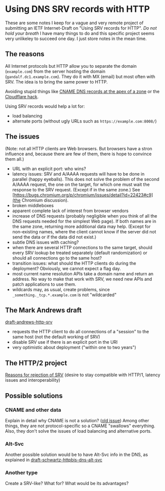 # Using DNS SRV records with HTTP

These are some notes I keep for a vague and very remote project of
submitting an IETF Internet-Draft on "Using SRV records for HTTP". *Do
not hold your breath* I have many things to do and this specific
project seems very unlikeley to succeed one day. I just store notes in
the mean time.

## The reasons

All Internet protocols but HTTP allow you to separate the domain
(`example.com`) from the server hosting the domain
(`gandalf.dc1.example.com`). They do it with MX (email) but most often
with SRV. The idea is to bring the same power to HTTP.

Avoiding stupid things like
[CNAME DNS records at the apex of a zone](http://serverfault.com/questions/613829/why-cant-a-cname-record-be-used-at-the-apex-aka-root-of-a-domain)
or the
[Cloudflare hack](https://support.cloudflare.com/hc/en-us/articles/200169056-CNAME-Flattening-RFC-compliant-support-for-CNAME-at-the-root).

Using SRV records would help a lot for:
* load balancing
* alternate ports (without ugly URLs such as
  `https://example.com:8008/`)
  
## The issues

(Note: not all HTTP clients are Web browsers. But browsers have a
stron influence and, because there are few of them, there is hope to
convince them all.)

* URL with an explicit port: who wins?
* latency issues: SRV and A/AAAA requests will have to be done in
  parallel (happy eyeballs). This does not solve the problem of the second A/AAAA request,
  the one on the target, for which one must wait the response to the
  SRV request. (Except if in the same zone.) See
  [https://bugs.chromium.org/p/chromium/issues/detail?id=22423#c9](the
  Chromium discussion).
* broken middleboxes
* apparent complete lack of interest from browser vendors
* increase of DNS requests (probably negligible when you think of all
  the DNS requests needed for the simplest Web page). If both names
  are in the same zone, returning more additional
  data may help. (Except for non-existing names, where the client
  cannot know if the server did not send the data or if the data did
  not exist.)
* subtle DNS issues with caching?
* when there are several HTTP connections to the same target, should every SRV lookup be treated separately (default randomization) or should all connections go to the same host?
* transition issues: what should the HTTP clients do during the
  deployment? Obviously, we cannot expect a flag day.
* most current name resolution APIs take a domain name and return an address. No way to make that work with SRV, we need new APIs and patch applications to use them.
* wildcards may, as usual, create problems, since `_something._tcp.*.example.com` is not "wildcarded"

## The Mark Andrews draft

[draft-andrews-http-srv](https://datatracker.ietf.org/doc/draft-andrews-http-srv/)

* requests the HTTP client to do all connections of a "session" to the same host (not the default working of SRV)
* disable SRV use if there is an explicit port in the URI
* very optimistic about deployment ("within one to two years")

## The HTTP/2 project

[Reasons for rejection of
SRV](http://lists.w3.org/Archives/Public/ietf-http-wg/2015AprJun/0674.html)
(desire to stay compatible with HTTP/1, latency issues and
interoperability)

## Possible solutions

### CNAME and other data

Explain in detail why CNAME is not a solution?
([old
issue](https://chriswa.wordpress.com/2008/02/01/bind9-vs-cname-rrs/))
Among other things, they are not protocol-specific so a CNAME
"swallows" everything. Also, they don't solve the issues of load
balancing and alternative ports.

### Alt-Svc

Another possible solution would be to have Alt-Svc info in the DNS, as
explained in [draft-schwartz-httpbis-dns-alt-svc](https://datatracker.ietf.org/doc/draft-schwartz-httpbis-dns-alt-svc/)

### Another type

Create a SRV-like? What for? What would be its advantages?
